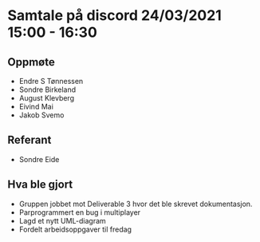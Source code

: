# Samtale på discord 24/03/2021 15:00 - 16:30

## Oppmøte
* Endre S Tønnessen
* Sondre Birkeland
* August Klevberg
* Eivind Mai
* Jakob Svemo

## Referant
* Sondre Eide

## Hva ble gjort
* Gruppen jobbet mot Deliverable 3 hvor det ble skrevet dokumentasjon.
* Parprogrammert en bug i multiplayer
* Lagd et nytt UML-diagram
* Fordelt arbeidsoppgaver til fredag
